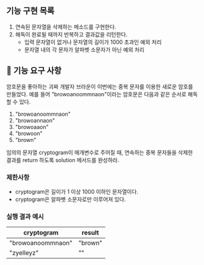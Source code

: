 ## 기능 구현 목록
1. 연속된 문자열을 삭제하는 메소드를 구현한다.
2. 해독이 완료될 때까지 반복하고 결과값을 리턴한다.
    - 입력 문자열이 없거나 문자열의 길이가 1000 초과인 예외 처리
    - 문자열 내의 각 문자가 알파벳 소문자가 아닌 예외 처리
## 🚀 기능 요구 사항

암호문을 좋아하는 괴짜 개발자 브라운이 이번에는 중복 문자를 이용한 새로운 암호를 만들었다. 예를 들어 "browoanoommnaon"이라는 암호문은 다음과 같은 순서로 해독할 수 있다.

1. "browoanoommnaon"
2. "browoannaon"
3. "browoaaon"
4. "browoon"
5. "brown"

임의의 문자열 cryptogram이 매개변수로 주어질 때, 연속하는 중복 문자들을 삭제한 결과를 return 하도록 solution 메서드를 완성하라.

### 제한사항

- cryptogram은 길이가 1 이상 1000 이하인 문자열이다.
- cryptogram은 알파벳 소문자로만 이루어져 있다.

### 실행 결과 예시

| cryptogram | result |
| --- | --- |
| "browoanoommnaon" | "brown" |
| "zyelleyz" | "" |

